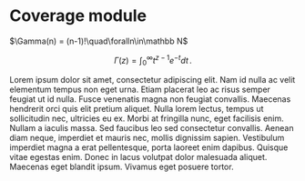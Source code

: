 # Coverage module

$\Gamma(n) = (n-1)!\quad\foralln\in\mathbb N$

$$
\Gamma(z) = \int_0^\infty t^{z-1}e^{-t}dt\,.
$$

Lorem ipsum dolor sit amet, consectetur adipiscing elit. Nam id nulla ac velit elementum tempus non eget urna. Etiam placerat leo ac risus semper feugiat ut id nulla. Fusce venenatis magna non feugiat convallis. Maecenas hendrerit orci quis elit pretium aliquet. Nulla lorem lectus, tempus ut sollicitudin nec, ultricies eu ex. Morbi at fringilla nunc, eget facilisis enim. Nullam a iaculis massa. Sed faucibus leo sed consectetur convallis. Aenean diam neque, imperdiet et mauris nec, mollis dignissim sapien. Vestibulum imperdiet magna a erat pellentesque, porta laoreet enim dapibus. Quisque vitae egestas enim. Donec in lacus volutpat dolor malesuada aliquet. Maecenas eget blandit ipsum. Vivamus eget posuere tortor. 